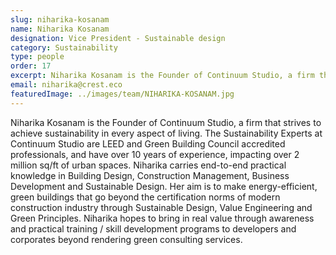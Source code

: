 ```yaml
---
slug: niharika-kosanam
name: Niharika Kosanam
designation: Vice President - Sustainable design
category: Sustainability
type: people
order: 17
excerpt: Niharika Kosanam is the Founder of Continuum Studio, a firm that strives to achieve sustainability in every aspect of living.
email: niharika@crest.eco
featuredImage: ../images/team/NIHARIKA-KOSANAM.jpg
---
```


<!-- ### About Niharika Kosanam -->

Niharika Kosanam is the Founder of Continuum Studio, a firm that strives to achieve sustainability in every aspect of
living. The Sustainability Experts at Continuum Studio are LEED and Green Building Council accredited professionals,
and have over 10 years of experience, impacting over 2 million sq/ft of urban spaces. Niharika carries end-to-end
practical knowledge in Building Design, Construction Management, Business Development and Sustainable Design.
Her aim is to make energy-efficient, green buildings that go beyond the certification norms of modern construction
industry through Sustainable Design, Value Engineering and Green Principles. Niharika hopes to bring in real value
through awareness and practical training / skill development programs to developers and corporates beyond rendering
green consulting services.
